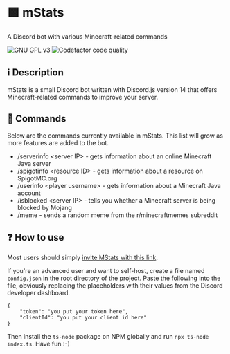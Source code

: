 # 🟩 mStats
A Discord bot with various Minecraft-related commands

![GNU GPL v3](https://img.shields.io/github/license/TNT10128/mStats?style=for-the-badge)
![Codefactor code quality](https://img.shields.io/codefactor/grade/github/TNT10128/mStats?style=for-the-badge)

## ℹ️ Description
mStats is a small Discord bot written with Discord.js version 14 that offers Minecraft-related commands to improve your server.

## 🤖 Commands

Below are the commands currently available in mStats. This list will grow as more features are added to the bot.
- /serverinfo \<server IP> - gets information about an online Minecraft Java server
- /spigotinfo \<resource ID> - gets information about a resource on SpigotMC.org
- /userinfo \<player username> - gets information about a Minecraft Java account
- /isblocked \<server IP> - tells you whether a Minecraft server is being blocked by Mojang
- /meme - sends a random meme from the r/minecraftmemes subreddit

## ❓ How to use
Most users should simply [invite MStats with this link](https://discord.com/api/oauth2/authorize?client_id=1045365024425775114&permissions=313344&scope=bot%20applications.commands).

If you're an advanced user and want to self-host, create a file named `config.json` in the root directory of the project. Paste the following into the file, obviously replacing the placeholders with their values from the Discord developer dashboard.
```
{ 
	"token": "you put your token here", 
	"clientId": "you put your client id here" 
}
```
Then install the `ts-node` package on NPM globally and run `npx ts-node index.ts`.
Have fun :-)
